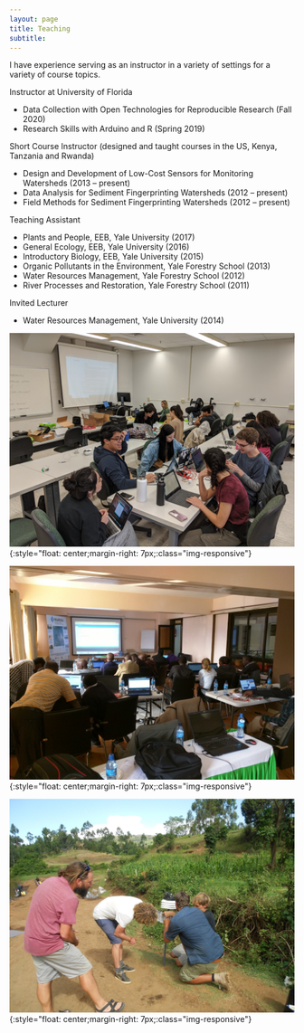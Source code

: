 ```yaml
---
layout: page
title: Teaching
subtitle: 
---
```

I have experience serving as an instructor in a variety of settings for a variety of course topics.

Instructor at University of Florida
 - Data Collection with Open Technologies for Reproducible Research (Fall 2020) 
 - Research Skills with Arduino and R (Spring 2019)

Short Course Instructor (designed and taught courses in the US, Kenya, Tanzania and Rwanda)
 - Design and Development of Low-Cost Sensors for Monitoring Watersheds (2013 – present)
 - Data Analysis for Sediment Fingerprinting Watersheds (2012 – present)
 - Field Methods for Sediment Fingerprinting Watersheds (2012 – present)
 
Teaching Assistant
 - Plants and People, EEB, Yale University (2017)
 - General Ecology, EEB, Yale University (2016)
 - Introductory Biology, EEB, Yale University (2015)
 - Organic Pollutants in the Environment, Yale Forestry School (2013)
 - Water Resources Management, Yale Forestry School (2012)
 - River Processes and Restoration, Yale Forestry School (2011)
 
Invited Lecturer
 - Water Resources Management, Yale University (2014)

![Class at UF](img/IMG_20200130_110114.jpg){:style="float: center;margin-right: 7px;:class="img-responsive"}

![Class in Kericho](img/kericho2.jpg){:style="float: center;margin-right: 7px;:class="img-responsive"}

![Class in the field in Kenya](img/dutch6.jpg){:style="float: center;margin-right: 7px;:class="img-responsive"}

